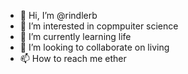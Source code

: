 - 👋 Hi, I’m @rindlerb
- 👀 I’m interested in copmpuiter science 
- 🌱 I’m currently learning life
- 💞️ I’m looking to collaborate on living
- 📫 How to reach me ether
<!---
rindlerb/rindlerb is a ✨ special ✨ repository because its `README.md` (this file) appears on your GitHub profile.
You can click the Preview link to take a look at your changes.
--->
